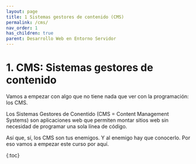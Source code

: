 ```yaml
---
layout: page
title: 1 Sistemas gestores de contenido (CMS)
permalink: /cms/
nav_order: 1
has_children: true
parent: Desarrollo Web en Entorno Servidor
---
```


# 1. CMS: Sistemas gestores de contenido

Vamos a empezar con algo que no tiene nada que ver con la programación: los CMS.

Los Sistemas Gestores de Conentido (CMS = Content Management Systems) son aplicaciones web que permiten montar sitios web sin necesidad de programar una sola línea de código.

Así que, sí, los CMS son tus enemigos. Y al enemigo hay que conocerlo. Por eso vamos a empezar este curso por aquí.

{:toc}
